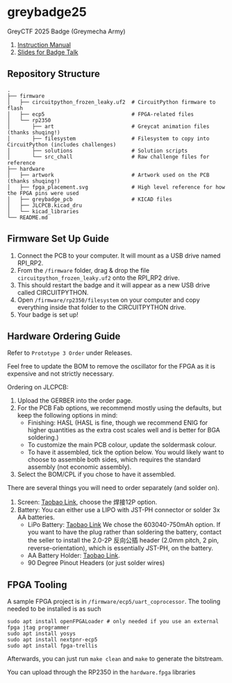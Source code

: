 # greybadge25
GreyCTF 2025 Badge (Greymecha Army)

1. [Instruction Manual](https://docs.google.com/presentation/d/1nLdjBvxjxtfjGmfyWnxctUPe7XqL7leBmsDQaAjqEwk/edit?usp=sharing)
2. [Slides for Badge Talk](https://docs.google.com/presentation/d/1yoPuX5LA_Zj3ds3s_bZVRaBWZWmjrsSOJFy59PNaYqE/edit?usp=sharing)

## Repository Structure
```
.
├── firmware
│   ├── circuitpython_frozen_leaky.uf2  # CircuitPython firmware to flash
│   ├── ecp5                            # FPGA-related files                   
│   └── rp2350
│       ├── art                         # Greycat animation files (thanks shuqing!)
│       ├── filesystem                  # Filesystem to copy into CircuitPython (includes challenges)
│       ├── solutions                   # Solution scripts
│       └── src_chall                   # Raw challenge files for reference
├── hardware
│   ├── artwork                         # Artwork used on the PCB (thanks shuqing!)
│   ├── fpga_placement.svg              # High level reference for how the FPGA pins were used
│   ├── greybadge_pcb                   # KICAD files
│   ├── JLCPCB.kicad_dru
│   └── kicad_libraries
└── README.md
```

## Firmware Set Up Guide
1. Connect the PCB to your computer. It will mount as a USB drive named RPI_RP2.
2. From the `/firmware` folder, drag & drop the file `circuitpython_frozen_leaky.uf2` onto the RPI_RP2 drive.
3. This should restart the badge and it will appear as a new USB drive called CIRCUITPYTHON.
4. Open `/firmware/rp2350/filesystem` on your computer and copy everything inside that folder to the CIRCUITPYTHON drive.
5. Your badge is set up!

## Hardware Ordering Guide
Refer to `Prototype 3 Order` under Releases.

Feel free to update the BOM to remove the oscillator for the FPGA as it is expensive and not strictly necessary.

Ordering on JLCPCB:
1. Upload the GERBER into the order page.
2. For the PCB Fab options, we recommend mostly using the defaults, but keep the following options in mind:
    - Finishing: HASL (HASL is fine, though we recommend ENIG for higher quantities as the extra cost scales well and is better for BGA soldering.)
    - To customize the main PCB colour, update the soldermask colour.
    - To have it assembled, tick the option below. You would likely want to choose to assemble both sides, which requires the standard assembly (not economic assembly).
3. Select the BOM/CPL if you chose to have it assembled.

There are several things you will need to order separately (and solder on).
1. Screen: [Taobao Link](https://item.taobao.com/item.htm?id=784228754299), choose the 焊接12P option.
2. Battery: You can either use a LIPO with JST-PH connector or solder 3x AA batteries.
    - LiPo Battery: [Taobao Link](https://item.taobao.com/item.htm?id=695205775685) We chose the 603040-750mAh option. If you want to have the plug rather than soldering the battery, contact the seller to install the 2.0-2P 反向公插 header (2.0mm pitch, 2 pin, reverse-orientation), which is essentially JST-PH, on the battery.
    - AA Battery Holder: [Taobao Link](https://detail.tmall.com/item.htm?id=533054527075).
    - 90 Degree Pinout Headers (or just solder wires)

## FPGA Tooling

A sample FPGA project is in `/firmware/ecp5/uart_coprocessor`. The tooling needed to be installed is as such

```
sudo apt install openFPGALoader # only needed if you use an external fpga jtag programmer
sudo apt install yosys
sudo apt install nextpnr-ecp5
sudo apt install fpga-trellis
```

Afterwards, you can just run `make clean` and `make` to generate the bitstream.

You can upload through the RP2350 in the `hardware.fpga` libraries
